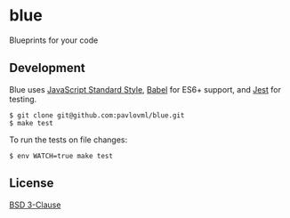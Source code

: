 # blue

Blueprints for your code

## Development

Blue uses [JavaScript Standard Style](https://github.com/feross/standard), [Babel](https://babeljs.io/) for ES6+ support, and [Jest](http://facebook.github.io/jest/) for testing.

    $ git clone git@github.com:pavlovml/blue.git
    $ make test

To run the tests on file changes:

    $ env WATCH=true make test

## License

[BSD 3-Clause](https://github.com/pavlovml/blue/blob/master/LICENSE)
